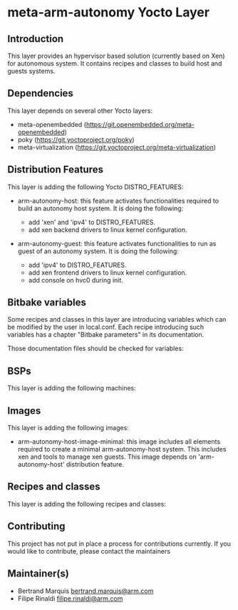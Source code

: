 meta-arm-autonomy Yocto Layer
=============================

Introduction
------------
This layer provides an hypervisor based solution (currently based on Xen) for
autonomous system. It contains recipes and classes to build host and guests
systems.

Dependencies
------------
This layer depends on several other Yocto layers:
* meta-openembedded (https://git.openembedded.org/meta-openembedded)
* poky (https://git.yoctoproject.org/poky)
* meta-virtualization (https://git.yoctoproject.org/meta-virtualization)

Distribution Features
---------------------
This layer is adding the following Yocto DISTRO_FEATURES:

* arm-autonomy-host: this feature activates functionalities required to build
  an autonomy host system. It is doing the following:
  - add 'xen' and 'ipv4' to DISTRO_FEATURES.
  - add xen backend drivers to linux kernel configuration.

* arm-autonomy-guest: this feature activates functionalities to run as guest
  of an autonomy system. It is doing the following:
  - add 'ipv4' to DISTRO_FEATURES.
  - add xen frontend drivers to linux kernel configuration.
  - add console on hvc0 during init.

Bitbake variables
-----------------
Some recipes and classes in this layer are introducing variables which can be
modified by the user in local.conf.
Each recipe introducing such variables has a chapter "Bitbake parameters" in
its documentation.

Those documentation files should be checked for variables:

BSPs
----
This layer is adding the following machines:

Images
------
This layer is adding the following images:

* arm-autonomy-host-image-minimal: this image includes all elements required
  to create a minimal arm-autonomy-host system. This includes xen and tools to
  manage xen guests. This image depends on 'arm-autonomy-host' distribution
  feature.

Recipes and classes
-------------------
This layer is adding the following recipes and classes:

Contributing
------------
This project has not put in place a process for contributions currently. If you
would like to contribute, please contact the maintainers


Maintainer(s)
-------------
* Bertrand Marquis <bertrand.marquis@arm.com>
* Filipe Rinaldi <filipe.rinaldi@arm.com>
